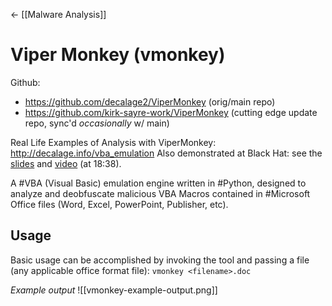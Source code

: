 <- [[Malware Analysis]]
# Viper Monkey (vmonkey)
Github: 
- https://github.com/decalage2/ViperMonkey (orig/main repo)
- https://github.com/kirk-sayre-work/ViperMonkey (cutting edge update repo, sync'd *occasionally* w/ main)

Real Life Examples of Analysis with ViperMonkey: http://decalage.info/vba_emulation
Also demonstrated at Black Hat: see the [slides](https://decalage.info/en/bheu2019) and [video](https://youtu.be/l5sMPGjtKn0?list=PLH15HpR5qRsXiPOP3gxN6ultoj0rAR6Yn&t=1118) (at 18:38).


A #VBA (Visual Basic) emulation engine written in #Python, designed to analyze and deobfuscate malicious VBA Macros contained in #Microsoft Office files (Word, Excel, PowerPoint, Publisher, etc). 

## Usage
Basic usage can be accomplished by invoking the tool and passing a file (any applicable office format file):
`vmonkey <filename>.doc`

*Example output*
![[vmonkey-example-output.png]]